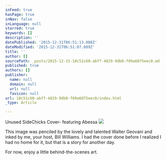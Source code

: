 ```yaml
---
inFeed: true
hasPage: true
inNav: false
inLanguage: null
starred: true
keywords: []
description: ''
datePublished: '2015-12-31T06:51:13.088Z'
dateModified: '2015-12-31T06:51:07.889Z'
title: ''
author: []
sourcePath: _posts/2015-12-31-18c51c60-abff-4829-9db0-f09a6075eec0.md
published: true
authors: []
publisher:
  name: null
  domain: null
  url: null
  favicon: null
url: 18c51c60-abff-4829-9db0-f09a6075eec0/index.html
_type: Article

---
```

Unused SideChicks Cover- featuring Abessa
![](https://the-grid-user-content.s3-us-west-2.amazonaws.com/cc8d9da1-7b46-4566-93c1-73740c45fbf3.png)

This image was penciled by the lovely and talented Walter Geovani and inked by me, your host, Bill Williams. I had the cover done before I realized I had no home for it, but that is a story for another day.

For now, enjoy a little behind-the-scenes art.